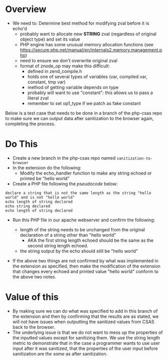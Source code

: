 # Overview
- We need to: Determine best method for modifying zval before it is echo'd
	- probably want to allocate new **STRING** zval (regardless of original object type) and set its value
	- PHP engine has some unusual memory allocation functions (see https://secure.php.net/manual/en/internals2.memory.management.php)
	- need to ensure we don't overwrite original zval
	- format of znode_op may make this difficult:
		- defined in zend_compile.h
		- holds one of several types of variables (var, compiled var, constant, tmp var)
		- method of getting variable depends on type
		- probably will want to use "constant": this allows us to pass a literal zval
		- remember to set op1_type if we patch as fake constant


Below is a test case that needs to be done in a branch of the php-csas repo to make sure we can output data after sanitization to the browser again, completing the process.

# Do This

- Create a new branch in the php-csas repo named `sanitization-to-browser`
- In the extension do the following:
	- Modify the echo_handler function to make any string echoed or printed be "hello world"
- Create a PHP file following the *pseudocode* below:
```
declare a string that is not the same length as the string "hello world" and is not "hello world"
echo length of string declared
echo string declared
echo length of string declared
```

- Run this PHP file in our apache webserver and confirm the following:
	- length of the string needs to be unchanged from the original declaration of a string other than "hello world"
		- AKA the first string length echoed should be the same as the second string length echoed.
	- the string output by the echo should still be "hello world"

- If the above two things are not confirmed by what was implemented in the extension as specified, then make the modification of the extension that changes every echoed and printed value "hello world" conform to the above two notes.

# Value of this

- By making sure we can do what was specified to add in this branch of the extension and then by confirming that the results are as stated, we will not have issues when outputting the sanitized values from CSAS back to the browser.
- The underlying issue is that we do not want to mess up the properties of the inputted values except for sanitizing them. We use the string length metric to demonstrate that in the case a programmer wants to use user input after it was sanitized, that the properties of the user input before sanitization are *the same* as after sanitization.
